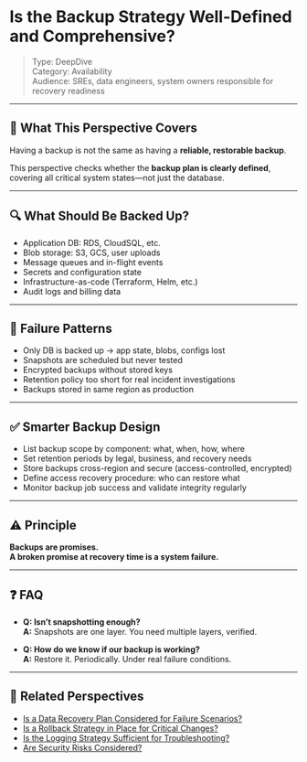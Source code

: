 # Is the Backup Strategy Well-Defined and Comprehensive?

> Type: DeepDive  
> Category: Availability  
> Audience: SREs, data engineers, system owners responsible for recovery readiness

---

## 🧠 What This Perspective Covers

Having a backup is not the same as having a **reliable, restorable backup**.

This perspective checks whether the **backup plan is clearly defined**, covering all critical system states—not just the database.

---

## 🔍 What Should Be Backed Up?

- Application DB: RDS, CloudSQL, etc.  
- Blob storage: S3, GCS, user uploads  
- Message queues and in-flight events  
- Secrets and configuration state  
- Infrastructure-as-code (Terraform, Helm, etc.)  
- Audit logs and billing data

---

## 🚨 Failure Patterns

- Only DB is backed up → app state, blobs, configs lost  
- Snapshots are scheduled but never tested  
- Encrypted backups without stored keys  
- Retention policy too short for real incident investigations  
- Backups stored in same region as production

---

## ✅ Smarter Backup Design

- List backup scope by component: what, when, how, where  
- Set retention periods by legal, business, and recovery needs  
- Store backups cross-region and secure (access-controlled, encrypted)  
- Define access recovery procedure: who can restore what  
- Monitor backup job success and validate integrity regularly

---

## ⚠️ Principle

**Backups are promises.  
A broken promise at recovery time is a system failure.**

---

## ❓ FAQ

- **Q: Isn’t snapshotting enough?**  
  **A:** Snapshots are one layer. You need multiple layers, verified.

- **Q: How do we know if our backup is working?**  
  **A:** Restore it. Periodically. Under real failure conditions.

---

## 🔗 Related Perspectives

- [Is a Data Recovery Plan Considered for Failure Scenarios?](data-recovery-plan.md)
- [Is a Rollback Strategy in Place for Critical Changes?](../release/rollback-strategy.md)
- [Is the Logging Strategy Sufficient for Troubleshooting?](../non-functional/logging-for-troubleshooting.md)
- [Are Security Risks Considered?](../non-functional/security-risks.md)
